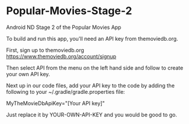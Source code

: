 # Popular-Movies-Stage-2
Android ND Stage 2 of the Popular Movies App

To build and run this app, you'll need an API key from themoviedb.org.

First, sign up to themoviedb.org https://www.themoviedb.org/account/signup

Then select API from the menu on the left hand side and follow to create your own API key.

Next up in our code files, add  your API key to the code by adding the following to your ~/.gradle/gradle.properties file:
  
MyTheMovieDbApiKey="[Your API key]"

Just replace it by YOUR-OWN-API-KEY and you would be good to go.
